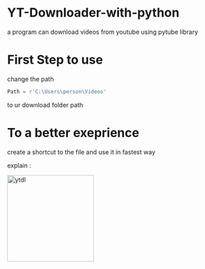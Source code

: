 # YT-Downloader-with-python
a program can download videos from youtube using pytube library



# First Step to use

change the path
```py
Path = r'C:\Users\person\Videos'
```
to ur download folder path 


# To a better exeprience 


create a shortcut to the file and use it in fastest way 

explain :

<img src="https://filebin.net/18khppm5ofwcybih/Explain.gif" alt="ytdl" width="200" />
